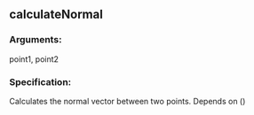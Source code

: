 ## calculateNormal
### Arguments: 
point1, point2
### Specification: 
Calculates the normal vector between two points. Depends on ()
